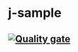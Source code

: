 # j-sample
[![Quality gate](http://52.180.88.95:9000/api/project_badges/quality_gate?project=au.com.deloitte.to%3Aautomation-tech-exercise)](http://52.180.88.95:9000/dashboard?id=au.com.deloitte.to%3Aautomation-tech-exercise)
---
